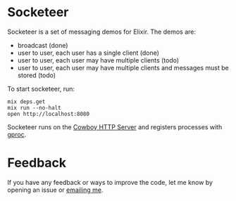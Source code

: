 Socketeer
=========

Socketeer is a set of messaging demos for Elixir. The demos are:

* broadcast (done)
* user to user, each user has a single client (done)
* user to user, each user may have multiple clients (todo)
* user to user, each user may have multiple clients and messages must be stored (todo)

To start socketeer, run:

```
mix deps.get
mix run --no-halt
open http://localhost:8080
```

Socketeer runs on the [Cowboy HTTP Server](https://github.com/ninenines/cowboy) and registers processes with [gproc](https://github.com/uwiger/gproc).

Feedback
========

If you have any feedback or ways to improve the code, let me know by opening an issue or [emailing me](mailto:alexander.max.shapiro@gmail.com).
